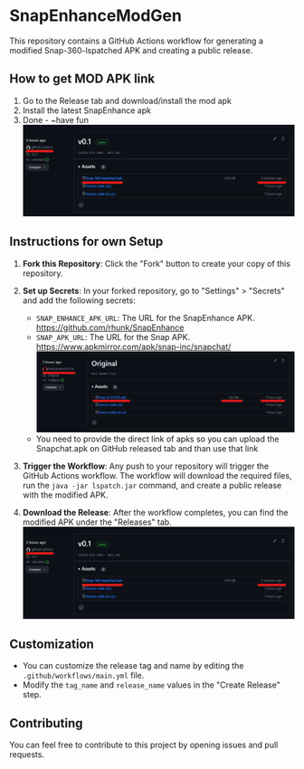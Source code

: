 # SnapEnhanceModGen

This repository contains a GitHub Actions workflow for generating a modified Snap-360-lspatched APK and creating a public release.

## How to get MOD APK link
1. Go to the Release tab and download/install the mod apk
2. Install the latest SnapEnhance apk
3. Done - ~have fun
![MOD APK Image](REDME_IMG/modapk.png)   

## Instructions for own Setup

1. **Fork this Repository**: Click the "Fork" button to create your copy of this repository.

2. **Set up Secrets**: In your forked repository, go to "Settings" > "Secrets" and add the following secrets:

   - `SNAP_ENHANCE_APK_URL`: The URL for the SnapEnhance APK. https://github.com/rhunk/SnapEnhance
   - `SNAP_APK_URL`: The URL for the Snap APK. https://www.apkmirror.com/apk/snap-inc/snapchat/
     ![SNAP APK Image](REDME_IMG/snapapk.png)  
   - You need to provide the direct link of apks so you can upload the Snapchat.apk on GitHub released tab and than use that link

3. **Trigger the Workflow**: Any push to your repository will trigger the GitHub Actions workflow. The workflow will download the required files, run the `java -jar lspatch.jar` command, and create a public release with the modified APK.

4. **Download the Release**: After the workflow completes, you can find the modified APK under the "Releases" tab.
![MOD APK Image](REDME_IMG/modapk.png) 
## Customization

- You can customize the release tag and name by editing the `.github/workflows/main.yml` file.
- Modify the `tag_name` and `release_name` values in the "Create Release" step.

## Contributing

You can feel free to contribute to this project by opening issues and pull requests.

